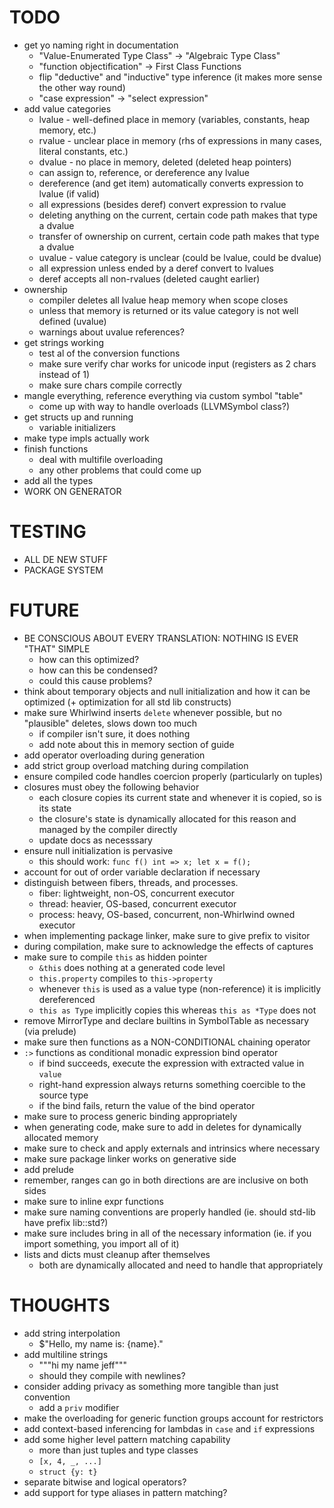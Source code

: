 # TODO

- get yo naming right in documentation
  * "Value-Enumerated Type Class" -> "Algebraic Type Class"
  * "function objectification" -> First Class Functions
  * flip "deductive" and "inductive" type inference (it makes more sense the other way round)
  * "case expression" -> "select expression"
- add value categories
  * lvalue - well-defined place in memory (variables, constants, heap memory, etc.)
  * rvalue - unclear place in memory (rhs of expressions in many cases, literal constants, etc.)
  * dvalue - no place in memory, deleted (deleted heap pointers)
  * can assign to, reference, or dereference any lvalue
  * dereference (and get item) automatically converts expression to lvalue (if valid)
  * all expressions (besides deref) convert expression to rvalue
  * deleting anything on the current, certain code path makes that type a dvalue
  * transfer of ownership on current, certain code path makes that type a dvalue
  * uvalue - value category is unclear (could be lvalue, could be dvalue)
  * all expression unless ended by a deref convert to lvalues
  * deref accepts all non-rvalues (deleted caught earlier)
- ownership
  * compiler deletes all lvalue heap memory when scope closes
  * unless that memory is returned or its value category is not well defined (uvalue)
  * warnings about uvalue references?
- get strings working
  * test al of the conversion functions
  * make sure verify char works for unicode input (registers as 2 chars instead of 1)
  * make sure chars compile correctly
- mangle everything, reference everything via custom symbol "table"
  * come up with way to handle overloads (LLVMSymbol class?)
- get structs up and running
  * variable initializers
- make type impls actually work
- finish functions
  * deal with multifile overloading
  * any other problems that could come up
- add all the types
- WORK ON GENERATOR

# TESTING

- ALL DE NEW STUFF
- PACKAGE SYSTEM

# FUTURE

- BE CONSCIOUS ABOUT EVERY TRANSLATION: NOTHING IS EVER "THAT" SIMPLE
  * how can this optimized?
  * how can this be condensed?
  * could this cause problems?
- think about temporary objects and null initialization and how it can be optimized (+ optimization for all std lib constructs)
- make sure Whirlwind inserts `delete` whenever possible, but no "plausible" deletes, slows down too much
  * if compiler isn't sure, it does nothing
  * add note about this in memory section of guide
- add operator overloading during generation
- add strict group overload matching during compilation
- ensure compiled code handles coercion properly (particularly on tuples)
- closures must obey the following behavior
  * each closure copies its current state and whenever it is copied, so is its state
  * the closure's state is dynamically allocated for this reason and managed by the compiler directly
  * update docs as necesssary
- ensure null initialization is pervasive
  * this should work: `func f() int => x; let x = f();`
- account for out of order variable declaration if necessary
- distinguish between fibers, threads, and processes.
  * fiber: lightweight, non-OS, concurrent executor
  * thread: heavier, OS-based, concurrent executor
  * process: heavy, OS-based, concurrent, non-Whirlwind owned executor
- when implementing package linker, make sure to give prefix to visitor
- during compilation, make sure to acknowledge the effects of captures
- make sure to compile `this` as hidden pointer
  * `&this` does nothing at a generated code level
  * `this.property` compiles to `this->property`
  * whenever `this` is used as a value type (non-reference) it is implicitly
    dereferenced
  * `this as Type` implicitly copies this whereas `this as *Type` does not
- remove MirrorType and declare builtins in SymbolTable as necessary (via prelude)
- make sure then functions as a NON-CONDITIONAL chaining operator
- `:>` functions as conditional monadic expression bind operator
  * if bind succeeds, execute the expression with extracted value in `value`
  * right-hand expression always returns something coercible to the source type
  * if the bind fails, return the value of the bind operator
- make sure to process generic binding appropriately
- when generating code, make sure to add in deletes for dynamically allocated memory
- make sure to check and apply externals and intrinsics where necessary
- make sure package linker works on generative side
- add prelude 
- remember, ranges can go in both directions are are inclusive on both sides
- make sure to inline expr functions
- make sure naming conventions are properly handled (ie. should std-lib have prefix lib::std?)
- make sure includes bring in all of the necessary information (ie. if you import something, you import all of it)
- lists and dicts must cleanup after themselves
  * both are dynamically allocated and need to handle that appropriately

# THOUGHTS

- add string interpolation
  * $"Hello, my name is: {name}."
- add multiline strings
  * """hi my name jeff"""
  * should they compile with newlines?
- consider adding privacy as something more tangible than just convention
  * add a `priv` modifier
- make the overloading for generic function groups account for restrictors
- add context-based inferencing for lambdas in `case` and `if` expressions
- add some higher level pattern matching capability
  * more than just tuples and type classes
  * `[x, 4, _, ...]`
  * `struct {y: t}`
- separate bitwise and logical operators?
- add support for type aliases in pattern matching?

